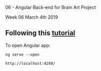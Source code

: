 06 - Angular
Back-end for Brain Art Project


Week 06
March 4th 2019


## Following this [tutorial](https://angular.io/guide/quickstart)

To open Angular app:
```
ng serve --open
```
```
http://localhost:4200/
```


